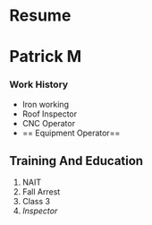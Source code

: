 #  Resume 
# **Patrick M** 
###   Work History 
- Iron working 
- Roof Inspector 
- CNC Operator 
- == Equipment Operator== 
## Training And Education 
1. NAIT  
2. Fall Arrest 
3. Class 3 
4. *Inspector* 
